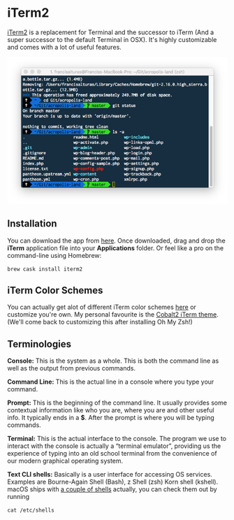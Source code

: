 # iTerm2

[iTerm2](http://www.iterm2.com/) is a replacement for Terminal and the successor to iTerm \(And a super successor to the default Terminal in OSX\). It's highly customizable and comes with a lot of useful features.

![iTerm running with Oh My ZSH on the Cobalt Theme](../../.gitbook/assets/screen-shot-2018-01-25-at-3.58.41-am.png)

## Installation

You can download the app from [here](http://www.iterm2.com/). Once downloaded, drag and drop the **iTerm** application file into your **Applications** folder. Or feel like a pro on the command-line using Homebrew:

```text
brew cask install iterm2
```

## iTerm Color Schemes

You can actually get alot of different iTerm color schemes [here](https://github.com/mbadolato/iTerm2-Color-Schemes/tree/master/schemes) or customize you're own. My personal favourite is the [Cobalt2 iTerm theme](https://github.com/wesbos/Cobalt2-iterm/blob/master/cobalt2.itermcolors). \(We'll come back to customizing this after installing Oh My Zsh!\)

## Terminologies

**Console:** This is the system as a whole. This is both the command line as well as the output from previous commands.

**Command Line:** This is the actual line in a console where you type your command.

**Prompt:** This is the beginning of the command line. It usually provides some contextual information like who you are, where you are and other useful info. It typically ends in a **$**. After the prompt is where you will be typing commands.

**Terminal:** This is the actual interface to the console. The program we use to interact with the console is actually a “terminal emulator”, providing us the experience of typing into an old school terminal from the convenience of our modern graphical operating system.

**Text CLI shells:** Basically is a user interface for accessing OS services. Examples are Bourne-Again Shell \(Bash\), z Shell \(zsh\) Korn shell \(kshell\). macOS ships with [a couple of shells](https://en.wikipedia.org/wiki/Comparison_of_command_shells) actually, you can check them out by running 

```text
cat /etc/shells
```

